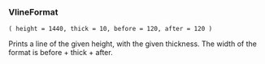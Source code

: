 ### VlineFormat

``` suneido
( height = 1440, thick = 10, before = 120, after = 120 )
```

Prints a line of the given height, with the given thickness.
The width of the format is before + thick + after.